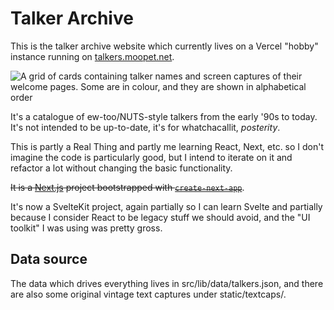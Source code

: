 # Talker Archive

This is the talker archive website which currently lives on a Vercel "hobby" instance running on [talkers.moopet.net](https://talkers.moopet.net).

![A grid of cards containing talker names and screen captures of their welcome pages. Some are in colour, and they are shown in alphabetical order](https://github.com/user-attachments/assets/a452b789-8190-4ef1-8522-0a47332ab6b7)

It's a catalogue of ew-too/NUTS-style talkers from the early '90s to today. It's not intended to be up-to-date, it's for whatchacallit, _posterity_.

This is partly a Real Thing and partly me learning React, Next, etc. so I don't imagine the code is particularly good, but I intend to iterate on it and refactor a lot without changing the basic functionality.

~~It is a [Next.js](https://nextjs.org/) project bootstrapped with [`create-next-app`](https://github.com/vercel/next.js/tree/canary/packages/create-next-app)~~.

It's now a SvelteKit project, again partially so I can learn Svelte and partially because I consider React to be legacy stuff we should avoid, and the "UI toolkit" I was using was pretty gross.

## Data source

The data which drives everything lives in src/lib/data/talkers.json, and there are also some original vintage text captures under static/textcaps/.

